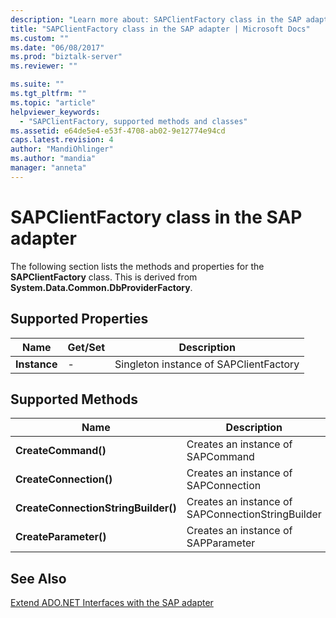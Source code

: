 ```yaml
---
description: "Learn more about: SAPClientFactory class in the SAP adapter"
title: "SAPClientFactory class in the SAP adapter | Microsoft Docs"
ms.custom: ""
ms.date: "06/08/2017"
ms.prod: "biztalk-server"
ms.reviewer: ""

ms.suite: ""
ms.tgt_pltfrm: ""
ms.topic: "article"
helpviewer_keywords: 
  - "SAPClientFactory, supported methods and classes"
ms.assetid: e64de5e4-e53f-4708-ab02-9e12774e94cd
caps.latest.revision: 4
author: "MandiOhlinger"
ms.author: "mandia"
manager: "anneta"
---
```

# SAPClientFactory class in the SAP adapter
The following section lists the methods and properties for the **SAPClientFactory** class. This is derived from **System.Data.Common.DbProviderFactory**.  
  
## Supported Properties  
  
|Name|Get/Set|Description|  
|----------|--------------|-----------------|  
|**Instance**|-|Singleton instance of SAPClientFactory|  
  
## Supported Methods  
  
|Name|Description|  
|----------|-----------------|  
|**CreateCommand()**|Creates an instance of SAPCommand|  
|**CreateConnection()**|Creates an instance of SAPConnection|  
|**CreateConnectionStringBuilder()**|Creates an instance of SAPConnectionStringBuilder|  
|**CreateParameter()**|Creates an instance of SAPParameter|  
  
## See Also  
 [Extend ADO.NET Interfaces with the SAP adapter](../../adapters-and-accelerators/adapter-sap/extend-ado-net-interfaces-with-the-sap-adapter.md)
